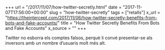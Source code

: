 +++
url = "/2017/11/07/how-twitter-secretly.html"
date = "2017-11-07T17:56:00+00:00"
slug = "how-twitter-secretly"
tags = ["retalls"]
x_url = "https://theintercept.com/2017/11/06/how-twitter-secretly-benefits-from-bots-and-fake-accounts/"
title = "How Twitter Secretly Benefits From Bots and Fake Accounts"
x_source = ""
+++


Twitter no esborra els comptes falsos, perquè li convé presentar-se als inversors amb un nombre d’usuaris molt més alt.
